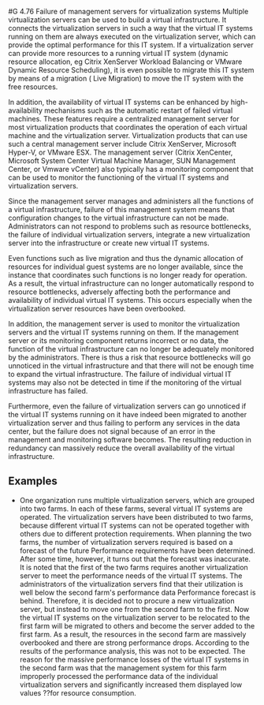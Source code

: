 #G 4.76 Failure of management servers for virtualization systems
Multiple virtualization servers can be used to build a virtual infrastructure. It connects the virtualization servers in such a way that the virtual IT systems running on them are always executed on the virtualization server, which can provide the optimal performance for this IT system. If a virtualization server can provide more resources to a running virtual IT system (dynamic resource allocation, eg Citrix XenServer Workload Balancing or VMware Dynamic Resource Scheduling), it is even possible to migrate this IT system by means of a migration ( Live Migration) to move the IT system with the free resources.

In addition, the availability of virtual IT systems can be enhanced by high-availability mechanisms such as the automatic restart of failed virtual machines. These features require a centralized management server for most virtualization products that coordinates the operation of each virtual machine and the virtualization server. Virtualization products that can use such a central management server include Citrix XenServer, Microsoft Hyper-V, or VMware ESX. The management server (Citrix XenCenter, Microsoft System Center Virtual Machine Manager, SUN Management Center, or Vmware vCenter) also typically has a monitoring component that can be used to monitor the functioning of the virtual IT systems and virtualization servers.

Since the management server manages and administers all the functions of a virtual infrastructure, failure of this management system means that configuration changes to the virtual infrastructure can not be made. Administrators can not respond to problems such as resource bottlenecks, the failure of individual virtualization servers, integrate a new virtualization server into the infrastructure or create new virtual IT systems.

Even functions such as live migration and thus the dynamic allocation of resources for individual guest systems are no longer available, since the instance that coordinates such functions is no longer ready for operation. As a result, the virtual infrastructure can no longer automatically respond to resource bottlenecks, adversely affecting both the performance and availability of individual virtual IT systems. This occurs especially when the virtualization server resources have been overbooked.

In addition, the management server is used to monitor the virtualization servers and the virtual IT systems running on them. If the management server or its monitoring component returns incorrect or no data, the function of the virtual infrastructure can no longer be adequately monitored by the administrators. There is thus a risk that resource bottlenecks will go unnoticed in the virtual infrastructure and that there will not be enough time to expand the virtual infrastructure. The failure of individual virtual IT systems may also not be detected in time if the monitoring of the virtual infrastructure has failed.

Furthermore, even the failure of virtualization servers can go unnoticed if the virtual IT systems running on it have indeed been migrated to another virtualization server and thus failing to perform any services in the data center, but the failure does not signal because of an error in the management and monitoring software becomes. The resulting reduction in redundancy can massively reduce the overall availability of the virtual infrastructure.



## Examples 
* One organization runs multiple virtualization servers, which are grouped into two farms. In each of these farms, several virtual IT systems are operated. The virtualization servers have been distributed to two farms, because different virtual IT systems can not be operated together with others due to different protection requirements. When planning the two farms, the number of virtualization servers required is based on a forecast of the future Performance requirements have been determined. After some time, however, it turns out that the forecast was inaccurate. It is noted that the first of the two farms requires another virtualization server to meet the performance needs of the virtual IT systems. The administrators of the virtualization servers find that their utilization is well below the second farm's performance data Performance forecast is behind. Therefore, it is decided not to procure a new virtualization server, but instead to move one from the second farm to the first. Now the virtual IT systems on the virtualization server to be relocated to the first farm will be migrated to others and become the server added to the first farm. As a result, the resources in the second farm are massively overbooked and there are strong performance drops. According to the results of the performance analysis, this was not to be expected. The reason for the massive performance losses of the virtual IT systems in the second farm was that the management system for this farm improperly processed the performance data of the individual virtualization servers and significantly increased them displayed low values ??for resource consumption.





